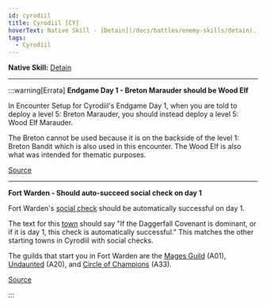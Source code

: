 ```yaml
---
id: cyrodiil
title: Cyrodiil [CY]
hoverText: Native Skill - [Detain](/docs/battles/enemy-skills/detain).
tags:
  - Cyrodiil
---
```


**Native Skill:** [Detain](/docs/battles/enemy-skills/detain)

---

:::warning[Errata]
**Endgame Day 1 - Breton Marauder should be Wood Elf**

In Encounter Setup for Cyrodiil's Endgame Day 1, when you are told to deploy a level 5: Breton Marauder, you should instead deploy a level 5: Wood Elf Marauder.

The Breton cannot be used because it is on the backside of the level 1: Breton Bandit which is also used in this encounter. The Wood Elf is also what was intended for thematic purposes.

<a href="https://support.chiptheorygames.com/support/solutions/articles/33000292578" target="_blank">Source</a>

---

**Fort Warden - Should auto-succeed social check on day 1**

Fort Warden's [social check](/docs/campaign/day/encounter-phase/social-checks) should be automatically successful on day 1.

The text for this [town](/docs/campaign/day/encounter-phase/town) should say "If the Daggerfall Covenant is dominant, or if it is day 1, this check is automatically successful." This matches the other starting towns in Cyrodiil with social checks.

The guilds that start you in Fort Warden are the [Mages Guild](/docs/campaign/guilds/mages-guild) (A01), [Undaunted](/docs/campaign/guilds/undaunted) (A20), and [Circle of Champions](/docs/campaign/guilds/circle-of-champions) (A33).

<a href="https://support.chiptheorygames.com/support/solutions/articles/33000292579" target="_blank">Source</a>

:::
